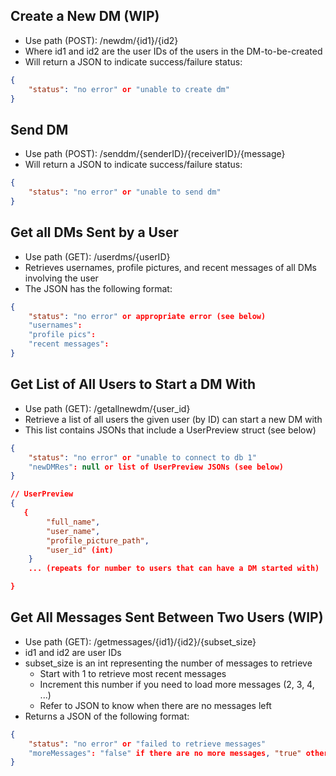 ## Create a New DM (WIP)

-   Use path (POST): /newdm/{id1}/{id2}
-   Where id1 and id2 are the user IDs of the users in the DM-to-be-created
-   Will return a JSON to indicate success/failure status:

```json
{
    "status": "no error" or "unable to create dm"
}
```

## Send DM

-   Use path (POST): /senddm/{senderID}/{receiverID}/{message}
-   Will return a JSON to indicate success/failure status:

```json
{
    "status": "no error" or "unable to send dm"
}
```

## Get all DMs Sent by a User

-   Use path (GET): /userdms/{userID}
-   Retrieves usernames, profile pictures, and recent messages of all DMs involving the user
-   The JSON has the following format:

```json
{
    "status": "no error" or appropriate error (see below)
    "usernames":
    "profile pics":
    "recent messages":
}
```

## Get List of All Users to Start a DM With

-   Use path (GET): /getallnewdm/{user_id}
-   Retrieve a list of all users the given user (by ID) can start a new DM with
-   This list contains JSONs that include a UserPreview struct (see below)

```json
{
    "status": "no error" or "unable to connect to db 1"
    "newDMRes": null or list of UserPreview JSONs (see below)
}

// UserPreview
{
   {
        "full_name",
        "user_name",
        "profile_picture_path",
        "user_id" (int)
    }
    ... (repeats for number to users that can have a DM started with)

}
```

## Get All Messages Sent Between Two Users (WIP)

-   Use path (GET): /getmessages/{id1}/{id2}/{subset_size}
-   id1 and id2 are user IDs
-   subset_size is an int representing the number of messages to retrieve
    -   Start with 1 to retrieve most recent messages
    -   Increment this number if you need to load more messages (2, 3, 4, ...)
    -   Refer to JSON to know when there are no messages left
-   Returns a JSON of the following format:

```json
{
    "status": "no error" or "failed to retrieve messages"
    "moreMessages": "false" if there are no more messages, "true" otherwise (bool)
}
```
